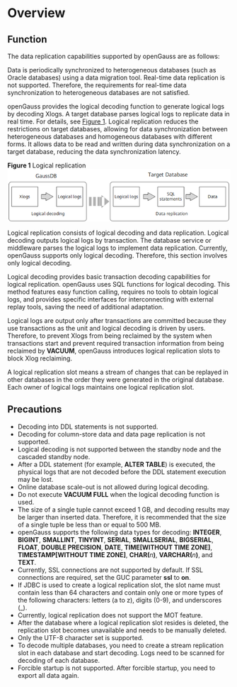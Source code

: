 # Overview<a name="EN-US_TOPIC_0289900926"></a>

## Function<a name="en-us_topic_0283136720_en-us_topic_0237121452_section187151209719"></a>

The data replication capabilities supported by openGauss are as follows:

Data is periodically synchronized to heterogeneous databases \(such as Oracle databases\) using a data migration tool. Real-time data replication is not supported. Therefore, the requirements for real-time data synchronization to heterogeneous databases are not satisfied.

openGauss provides the logical decoding function to generate logical logs by decoding Xlogs. A target database parses logical logs to replicate data in real time. For details, see  [Figure 1](#en-us_topic_0283136720_en-us_topic_0237121452_fig65787201989). Logical replication reduces the restrictions on target databases, allowing for data synchronization between heterogeneous databases and homogeneous databases with different forms. It allows data to be read and written during data synchronization on a target database, reducing the data synchronization latency.

**Figure  1**  Logical replication<a name="en-us_topic_0283136720_en-us_topic_0237121452_fig65787201989"></a>  
![](figures/logical-replication.png "logical-replication")

Logical replication consists of logical decoding and data replication. Logical decoding outputs logical logs by transaction. The database service or middleware parses the logical logs to implement data replication. Currently, openGauss supports only logical decoding. Therefore, this section involves only logical decoding.

Logical decoding provides basic transaction decoding capabilities for logical replication. openGauss uses SQL functions for logical decoding. This method features easy function calling, requires no tools to obtain logical logs, and provides specific interfaces for interconnecting with external replay tools, saving the need of additional adaptation.

Logical logs are output only after transactions are committed because they use transactions as the unit and logical decoding is driven by users. Therefore, to prevent Xlogs from being reclaimed by the system when transactions start and prevent required transaction information from being reclaimed by  **VACUUM**, openGauss introduces logical replication slots to block Xlog reclaiming.

A logical replication slot means a stream of changes that can be replayed in other databases in the order they were generated in the original database. Each owner of logical logs maintains one logical replication slot.

## Precautions<a name="en-us_topic_0283136720_en-us_topic_0237121452_section128900341517"></a>

-   Decoding into DDL statements is not supported.
-   Decoding for column-store data and data page replication is not supported.
-   Logical decoding is not supported between the standby node and the cascaded standby node.
-   After a DDL statement \(for example,  **ALTER TABLE**\) is executed, the physical logs that are not decoded before the DDL statement execution may be lost.
-   Online database scale-out is not allowed during logical decoding.
-   Do not execute  **VACUUM FULL**  when the logical decoding function is used.
-   The size of a single tuple cannot exceed 1 GB, and decoding results may be larger than inserted data. Therefore, it is recommended that the size of a single tuple be less than or equal to 500 MB.
-   openGauss supports the following data types for decoding:  **INTEGER**,  **BIGINT**,  **SMALLINT**,  **TINYINT**,  **SERIAL**,  **SMALLSERIAL**,  **BIGSERIAL**,  **FLOAT**,  **DOUBLE PRECISION**,  **DATE**,  **TIME\[WITHOUT TIME ZONE\]**,  **TIMESTAMP\[WITHOUT TIME ZONE\]**,  **CHAR\(**_n_**\)**,  **VARCHAR\(**_n_**\)**, and  **TEXT**.
-   Currently, SSL connections are not supported by default. If SSL connections are required, set the GUC parameter  **ssl**  to  **on**.
-   If JDBC is used to create a logical replication slot, the slot name must contain less than 64 characters and contain only one or more types of the following characters: letters \(a to z\), digits \(0-9\), and underscores \(\_\).
-   Currently, logical replication does not support the MOT feature.
-   After the database where a logical replication slot resides is deleted, the replication slot becomes unavailable and needs to be manually deleted.
-   Only the UTF-8 character set is supported.
-   To decode multiple databases, you need to create a stream replication slot in each database and start decoding. Logs need to be scanned for decoding of each database.
-   Forcible startup is not supported. After forcible startup, you need to export all data again.

